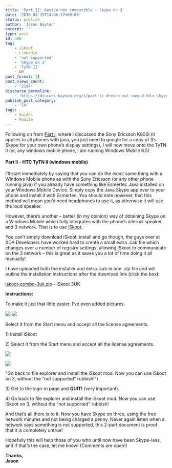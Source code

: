 ```yaml
---
title: 'Part II: Device not compatible - Skype on 3'
date: '2010-03-15T14:06:17+00:00'
status: publish
author: 'Jason Bayton'
excerpt: ''
type: post
id: 308
tag:
    - iSkoot
    - Linkedin
    - 'not supported'
    - 'Skype on 3'
    - 'TyTN II'
    - WM
post_format: []
post_views_count:
    - '2194'
discourse_permalink:
    - 'https://discuss.bayton.org/t/part-ii-device-not-compatible-skype-on-3/333'
publish_post_category:
    - '14'
tags:
    - Guides
    - Mobile
---
```

Following on from [Part I](/2010/03/part-i-device-not-compatible-skype-on-3/), where I discussed the Sony Ericsson K800i (it applies to all phones with java, you just need to google for a copy of 3’s Skype for your own phone’s display settings), I will now move onto the TyTN II (or, any windows mobile phone, I am running Windows Mobile 6.5)

#### Part II – HTC TyTN II (windows mobile)

I’ll start immediately by saying that you can do the exact same thing with a Windows Mobile phone as with the Sony Ericsson (or any other phone running java) if you already have something like Esmertec Java installed on your Windows Mobile Device. Simply copy the Java Skype app over to your phone and install it with Esmertec. You should note however, that this method will mean you’d need headphones to use it, as otherwise it will use the loud speaker.

However, there’s another – better (in my opinion) way of obtaining Skype on a Windows Mobile which fully integrates with the phone’s internal speaker and 3 network. That is to use [iSkoot](https://www.iskoot.com/).

You can’t simply download iSkoot, install and go though, the guys over at XDA Developers have worked hard to create a small extra .cab file which changes over a number of registry settings, allowing iSkoot to communicate on the 3 network – this is great as it saves you a lot of time doing it all manually!

I have uploaded both the installer and extra .cab in one .zip file and will outline the installation instructions after the download link (click the box):

[iskoot-combo-3uk.zip](https://r2_worker.bayton.workers.dev/uploads/2010/03/iSkoot-combo-3UK.zip) - iSkoot 3UK

</div>

**Instructions:**

To make it just that little easier, I’ve even added pictures.

![](https://lh4.ggpht.com/_XtX1xEyLe2k/S54g37JOWTI/AAAAAAAAEu8/JOf03FxqXDc/s160-c/Screen18.png)
![](https://lh4.ggpht.com/_XtX1xEyLe2k/S54g3xOiJBI/AAAAAAAAEvA/ANDQe6VFLyY/s160-c/Screen19.png) 

Select it from the Start menu and accept all the license agreements.

<span style="font-weight: normal;">1) Install iSkoot</span>

<span style="font-weight: normal;">2) Select it from the Start menu and accept all the license agreements.</span>

![](https://lh4.ggpht.com/_XtX1xEyLe2k/S54g4Ha9U3I/AAAAAAAAEvE/JQBPWyfFd-E/s160-c/Screen20.png)

![](https://lh4.ggpht.com/_XtX1xEyLe2k/S54g4AT1BVI/AAAAAAAAEvI/8wP7vFVVFSQ/s160-c/Screen21.png)

"Go back to file explorer and install the iSkoot mod. Now you can use iSkoot on 3, without the "not supported" rubbish!")

<span style="font-weight: normal;">3) Get to the sign-in page and </span><span style="font-weight: normal;">**QUIT!** (very important).</span>

<span style="font-weight: normal;"> </span><span style="font-weight: normal;">4) Go back to file explorer and install the iSkoot mod. Now you can use iSkoot on 3, without the “not supported” rubbish!</span>

And that’s all there is to it. Now you have Skype on three, using the free network minutes and not being charged a penny. Never again listen when a network says something is not supported, this 2-part document is proof that it is completely untrue!

<span style="font-weight: normal;">Hopefully this will help those of you who until now have been Skype-less, and if that’s the case, let me know! (Comments are open!)</span>

<span style="font-weight: normal;">**Thanks,  
Jason** </span>

</div></div>